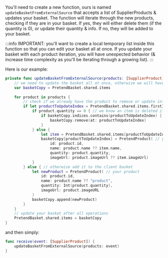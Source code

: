 You'll need to create a new function, ours is named `updateBasketFromExternalSource` that accepts a list of SupplierProducts & updates your basket.
The function will iterate through the new products, checking if they are in your basket.
If yes, they will either delete them (if the quantity is 0), or update their quantity & info.
If no, they will be added to your basket.

:::info
IMPORTANT: you'll want to create a local temporary list inside this function so that you can edit your basket all at once.
If you update your basket with each product iteration, you will have unexpected behavior (& increase time complexity as you'll be iterating through a growing list).
:::

Here is our example:

```swift
private func updateBasketFromExternalSource(products: [SupplierProduct]) {
    // we need to update the basket all at once, otherwise we will have issues with Mealz updating too frequently
    var basketCopy = PretendBasket.shared.items
    
    for product in products {
        // check if we already have the product to remove or update info
        if let productToUpdateIndex = PretendBasket.shared.items.firstIndex(where: { $0.id == product.id }) {
            if product.quantity == 0 { // we know an item is deleted if the qty is 0
                if basketCopy.indices.contains(productToUpdateIndex) {
                    basketCopy.remove(at: productToUpdateIndex)
                }
            } else {
                let item = PretendBasket.shared.items[productToUpdateIndex]
                basketCopy[productToUpdateIndex] = PretendProduct( // your product
                    id: product.id,
                    name: product.name ?? item.name,
                    quantity: product.quantity,
                    imageUrl: product.imageUrl ?? item.imageUrl)
            }
        } else { // otherwise add it to the client basket
            let newProduct = PretendProduct( // your product
                id: product.id,
                name: product.name ?? "product",
                quantity: Int(product.quantity),
                imageUrl: product.imageURL
            )
            basketCopy.append(newProduct)
        }
    }
    // update your basket after all operations
    PretendBasket.shared.items = basketCopy
}
```
and then simply:
```swift
func receive(event: [SupplierProduct]) {
    updateBasketFromExternalSource(products: event)
}
```